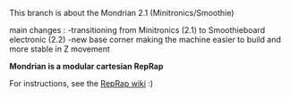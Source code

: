 This branch is about the Mondrian 2.1 (Minitronics/Smoothie)

main changes :
-transitioning from Minitronics (2.1) to Smoothieboard electronic (2.2)
-new base corner making the machine easier to build and more stable in Z movement

**Mondrian is a modular cartesian RepRap**

For instructions, see the [RepRap wiki](http://reprap.org/wiki/Mondrian) :)